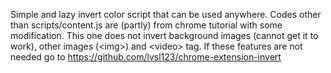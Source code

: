 Simple and lazy invert color script that can be used anywhere. Codes other than scripts/content.js are (partly) from chrome tutorial with some modification. 
This one does not invert background images (cannot get it to work), other images (&lt;img&gt;) and &lt;video&gt; tag. If these features are not needed go to https://github.com/lvsl123/chrome-extension-invert
